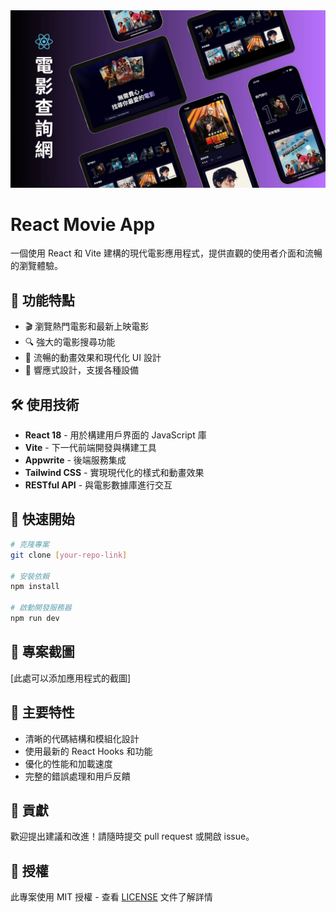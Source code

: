 <div align="center">
  <img src="public/cover.jpg" alt="Movie App Cover" width="800"/>
</div>

# React Movie App

一個使用 React 和 Vite 建構的現代電影應用程式，提供直觀的使用者介面和流暢的瀏覽體驗。

## 🌟 功能特點

- 🎬 瀏覽熱門電影和最新上映電影
- 🔍 強大的電影搜尋功能
- 💫 流暢的動畫效果和現代化 UI 設計
- 📱 響應式設計，支援各種設備

## 🛠️ 使用技術

- **React 18** - 用於構建用戶界面的 JavaScript 庫
- **Vite** - 下一代前端開發與構建工具
- **Appwrite** - 後端服務集成
- **Tailwind CSS** - 實現現代化的樣式和動畫效果
- **RESTful API** - 與電影數據庫進行交互

## 🚀 快速開始

```bash
# 克隆專案
git clone [your-repo-link]

# 安裝依賴
npm install

# 啟動開發服務器
npm run dev
```

## 📸 專案截圖

[此處可以添加應用程式的截圖]

## 🔑 主要特性

- 清晰的代碼結構和模組化設計
- 使用最新的 React Hooks 和功能
- 優化的性能和加載速度
- 完整的錯誤處理和用戶反饋

## 🤝 貢獻

歡迎提出建議和改進！請隨時提交 pull request 或開啟 issue。

## 📄 授權

此專案使用 MIT 授權 - 查看 [LICENSE](LICENSE) 文件了解詳情
